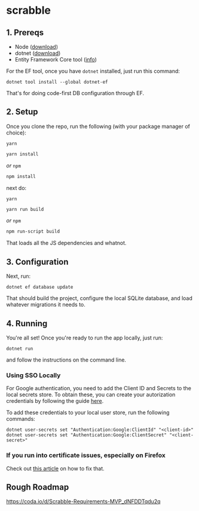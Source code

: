 # scrabble

## 1. Prereqs

- Node ([download](https://nodejs.org/en/download/))
- dotnet ([download](https://dotnet.microsoft.com/download))
- Entity Framework Core tool ([info](https://docs.microsoft.com/en-us/ef/core/cli/dotnet))

For the EF tool, once you have `dotnet` installed, just run this command:
```
dotnet tool install --global dotnet-ef
```

That's for doing code-first DB configuration through EF.

## 2. Setup

Once you clone the repo, run the following (with your package manager of choice):

`yarn`
```sh
yarn install
```
_or_ `npm`
```sh
npm install
```

next do:

`yarn`
```sh
yarn run build
```
_or_ `npm`
```sh
npm run-script build
```

That loads all the JS dependencies and whatnot.

## 3. Configuration

Next, run:

```
dotnet ef database update
```

That should build the project, configure the local SQLite database, and load whatever migrations it needs to.

## 4. Running

You're all set! Once you're ready to run the app locally, just run:

```
dotnet run
```

and follow the instructions on the command line.

### Using SSO Locally

For Google authentication, you need to add the Client ID and Secrets to the local secrets store.  To obtain these, you can create your autorization credentials by following the guide [here](https://developers.google.com/identity/sign-in/web/sign-in).

To add these credentials to your local user store, run the following commands:

```
dotnet user-secrets set "Authentication:Google:ClientId" "<client-id>"
dotnet user-secrets set "Authentication:Google:ClientSecret" "<client-secret>"
```

### If you run into certificate issues, especially on Firefox

Check out [this article](https://docs.microsoft.com/en-us/aspnet/core/security/enforcing-ssl?view=aspnetcore-5.0&tabs=netcore-cli) on how to fix that.

## Rough Roadmap

https://coda.io/d/Scrabble-Requirements-MVP_dNFDDTqdu2q

